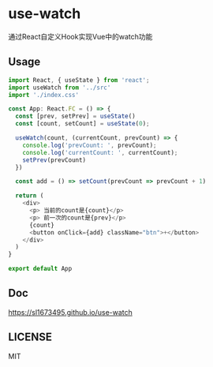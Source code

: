 # use-watch

通过React自定义Hook实现Vue中的watch功能

## Usage

```ts
import React, { useState } from 'react';
import useWatch from '../src'
import './index.css'

const App: React.FC = () => {
  const [prev, setPrev] = useState()
  const [count, setCount] = useState(0);

  useWatch(count, (currentCount, prevCount) => {
    console.log('prevCount: ', prevCount);
    console.log('currentCount: ', currentCount);
    setPrev(prevCount)
  })

  const add = () => setCount(prevCount => prevCount + 1)

  return (
    <div>
      <p> 当前的count是{count}</p>
      <p> 前一次的count是{prev}</p>
      {count}
      <button onClick={add} className="btn">+</button>
    </div>
  )
}

export default App

```

## Doc
https://sl1673495.github.io/use-watch

## LICENSE

MIT
